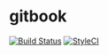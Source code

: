 # gitbook
[![Build Status](https://travis-ci.org/garyvv/gitbook.svg?branch=master)](https://travis-ci.org/garyvv/gitbook)
[![StyleCI](https://github.styleci.io/repos/136268053/shield?branch=master)](https://github.styleci.io/repos/136268053)
